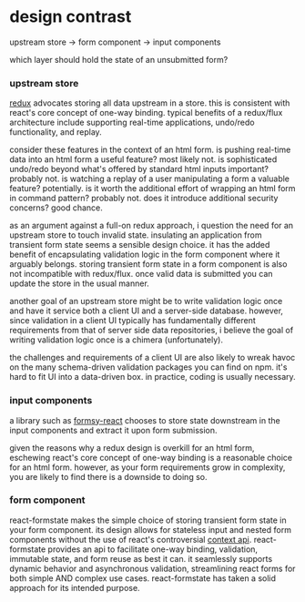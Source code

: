 # design contrast

upstream store -> form component -> input components

which layer should hold the state of an unsubmitted form?

### upstream store

[redux](https://github.com/reactjs/redux) advocates storing all data upstream in a store. this is consistent with react's core concept of one-way binding. typical benefits of a redux/flux architecture include supporting real-time applications, undo/redo functionality, and replay.

consider these features in the context of an html form. is pushing real-time data into an html form a useful feature? most likely not. is sophisticated undo/redo beyond what's offered by standard html inputs important? probably not. is watching a replay of a user manipulating a form a valuable feature? potentially. is it worth the additional effort of wrapping an html form in command pattern? probably not. does it introduce additional security concerns? good chance.

as an argument against a full-on redux approach, i question the need for an upstream store to touch invalid state. insulating an application from transient form state seems a sensible design choice. it has the added benefit of encapsulating validation logic in the form component where it arguably belongs. storing transient form state in a form component is also not incompatible with redux/flux. once valid data is submitted you can update the store in the usual manner.

another goal of an upstream store might be to write validation logic once and have it service both a client UI and a server-side database. however, since validation in a client UI typically has fundamentally different requirements from that of server side data repositories, i believe the goal of writing validation logic once is a chimera (unfortunately).

the challenges and requirements of a client UI are also likely to wreak havoc on the many schema-driven validation packages you can find on npm. it's hard to fit UI into a data-driven box. in practice, coding is usually necessary.

### input components

a library such as [formsy-react](https://www.npmjs.com/package/formsy-react) chooses to store state downstream in the input components and extract it upon form submission.

given the reasons why a redux design is overkill for an html form, eschewing react's core concept of one-way binding is a reasonable choice for an html form. however, as your form requirements grow in complexity, you are likely to find there is a downside to doing so.

### form component

react-formstate makes the simple choice of storing transient form state in your form component. its design allows for stateless input and nested form components without the use of react's controversial [context api](https://facebook.github.io/react/docs/context.html). react-formstate provides an api to facilitate one-way binding, validation, immutable state, and form reuse as best it can. it seamlessly supports dynamic behavior and asynchronous validation, streamlining react forms for both simple AND complex use cases. react-formstate has taken a solid approach for its intended purpose.
